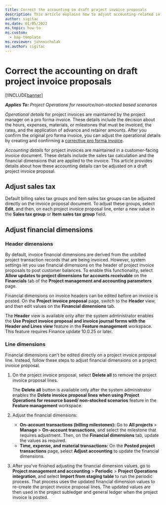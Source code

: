```yaml
---
title: Correct the accounting on draft project invoice proposals
description: This article explains how to adjust accounting-related information on a draft invoice proposal.
author: sigitac
ms.date: 01/05/2022
ms.topic: how-to
ms.custom: 
  - bap-template
ms.reviewer: johnmichalak
ms.author: sigitac
---
```


# Correct the accounting on draft project invoice proposals

[!INCLUDE[banner](../includes/banner.md)]

_**Applies To:** Project Operations for resource/non-stocked based scenarios_

*Operational details* for project invoices are maintained by the project manager on a pro forma invoice. These details include the decision about the hours, expenses, materials, or milestones that must be invoiced, the rates, and the application of advance and retainer amounts. After you confirm the original pro forma invoice, you can adjust the operational details by creating and confirming a [corrective pro forma invoice](../proforma-invoicing/corrective-invoices.md).

*Accounting details* for project invoices are maintained in a customer-facing invoice document. These details include the sales tax calculation and the financial dimensions that are applied to the invoice. This article provides details about how these accounting details can be adjusted on a draft project invoice proposal.

## Adjust sales tax

Default billing sales tax groups and item sales tax groups can be adjusted directly on the invoice proposal document. To adjust these groups, select **Edit**, and then, on each project invoice proposal line, enter a new value in the **Sales tax group** or **Item sales tax group** field.

## Adjust financial dimensions

### Header dimensions

By default, invoice financial dimensions are derived from the unbilled project transaction records that are being invoiced. However, system settings let you use financial dimensions on the header of project invoice proposals to post customer balances. To enable this functionality, select **Allow updates to project dimensions for accounts receivable** on the **Financials** tab of the **Project management and accounting parameters** page.

Financial dimensions on invoice headers can be edited before an invoice is posted. On the **Project invoice proposal** page, switch to the **Header** view, and then edit values on the **Financial dimensions** tab.

The **Header** view is available only after the system administrator enables the **Use Project invoice proposal and invoice journal forms with the Header and Lines view** feature in the **Feature management** workspace. This feature requires Finance update 10.0.25 or later.

### Line dimensions

Financial dimensions can't be edited directly on a project invoice proposal line. Instead, follow these steps to adjust financial dimensions on a project invoice proposal.

1. On the project invoice proposal, select **Delete all** to remove the project invoice proposal lines.

    The **Delete all** button is available only after the system administrator enables the **Delete invoice proposal lines when using Project Operations for resource based/ non-stocked scenarios** feature in the **Feature management** workspace.

2. Adjust the financial dimensions:

    - **On-account transactions (billing milestones):** Go to **All projects** \> **Manage** \> **On-account transactions**, and select the milestone that requires adjustment. Then, on the **Financial dimensions** tab, update the values as required.
    - **Time, expense, and material transactions:** On the **Posted project transactions** page, select **Adjust accounting** to update the financial dimensions.

3. After you've finished adjusting the financial dimension values, go to **Project management and accounting** \> **Periodic** \> **Project Operations integration**, and select **Import from staging table** to run the periodic process. That process uses the updated financial dimension values to re-create the project invoice proposal lines. The updated values are then used in the project subledger and general ledger when the project invoice is posted.
